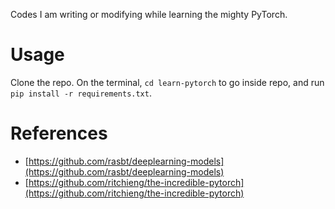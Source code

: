 Codes I am writing or modifying while learning the mighty PyTorch.

# Usage
Clone the repo. On the terminal, `cd learn-pytorch` to go inside repo, and run `pip install -r requirements.txt`.

# References
* [https://github.com/rasbt/deeplearning-models](https://github.com/rasbt/deeplearning-models)
* [https://github.com/ritchieng/the-incredible-pytorch](https://github.com/ritchieng/the-incredible-pytorch)
